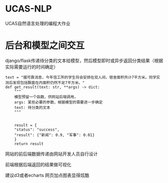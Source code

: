 # UCAS-NLP
UCAS自然语言处理的编程大作业



# 后台和模型之间交互

django/flask传递待分类的文本给模型，然后模型即时或异步返回分类结果（根据实际需要运行的时间确定）
```
text = "据可靠消息，今年信工所的学生将会安排在双人间，宿舍面积共计7平方米。同学实测后发现包括飘窗在内面积仍然不足7平方米。"
def get_result(text: str, **args) -> dict:
	"""
	模型预留一个函数，供网站后端调用，
	args: 某些必要的参数，根据模型的需要进一步确定
	text: 待分类的文本
	"""


	result = {
	"status": "success",
	"result": {"新闻": 0.9, "军事": 0.01}
	}
	return result 
```

网站的前后端数据传递由网站开发人员自行设计

前端根据后端返回的结果做可视化

建议d3或者echarts 网页加点图表显得炫酷 
